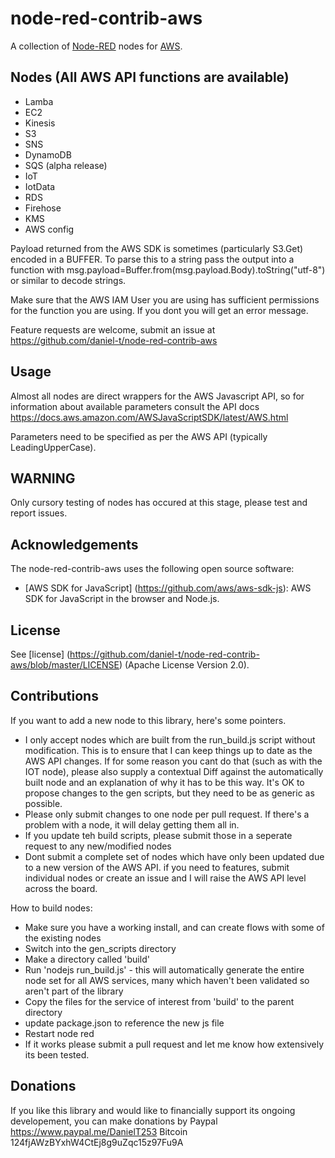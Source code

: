 node-red-contrib-aws
========================
A collection of <a href="http://nodered.org" target="_new">Node-RED</a> nodes for <a href="http://aws.amazon.com/" target="_new">AWS</a>.

Nodes (All AWS API functions are available)
-----------------

* Lamba
* EC2
* Kinesis
* S3
* SNS
* DynamoDB
* SQS (alpha release)
* IoT
* IotData
* RDS
* Firehose
* KMS
* AWS config

Payload returned from the AWS SDK is sometimes (particularly S3.Get) encoded in a BUFFER.  To parse this to a string pass the output into a function with msg.payload=Buffer.from(msg.payload.Body).toString("utf-8") or similar to decode strings.

Make sure that the AWS IAM User you are using has sufficient permissions for the function you are using.  If you dont you will get an error message.

Feature requests are welcome, submit an issue at https://github.com/daniel-t/node-red-contrib-aws

Usage
---
Almost all nodes are direct wrappers for the AWS Javascript API, so for information about available parameters consult the API docs https://docs.aws.amazon.com/AWSJavaScriptSDK/latest/AWS.html

Parameters need to be specified as per the AWS API (typically LeadingUpperCase).

WARNING
----
Only cursory testing of nodes has occured at this stage, please test and report issues.

Acknowledgements
----------------

The node-red-contrib-aws uses the following open source software:

- [AWS SDK for JavaScript] (https://github.com/aws/aws-sdk-js): AWS SDK for JavaScript in the browser and Node.js.

License
-------

See [license] (https://github.com/daniel-t/node-red-contrib-aws/blob/master/LICENSE) (Apache License Version 2.0).

Contributions
----

If you want to add a new node to this library, here's some pointers.
- I only accept nodes which are built from the run_build.js script without modification.   This is to ensure that I can keep things up to date as the AWS API changes.   If for some reason you cant do that (such as with the IOT node), please also supply a contextual Diff against the automatically built node and an explanation of why it has to be this way.   It's OK to propose changes to the gen scripts, but they need to be as generic as possible.
- Please only submit changes to one node per pull request.  If there's a problem with a node, it will delay getting them all in.
- If you update teh build scripts, please submit those in a seperate request to any new/modified nodes
- Dont submit a complete set of nodes which have only been updated due to a new version of the AWS API.  if you need to features, submit individual nodes or create an issue and I will raise the AWS API level across the board.

How to build nodes:

- Make sure you have a working install, and can create flows with some of the existing nodes
- Switch into the gen_scripts directory
- Make a directory called 'build'
- Run 'nodejs run_build.js' - this will automatically generate the entire node set for all AWS services, many which haven't been validated so aren't part of the library
- Copy the files for the service of interest from 'build' to the parent directory
- update package.json to reference the new js file
- Restart node red
- If it works please submit a pull request and let me know how extensively its been tested.

Donations
---
If you like this library and would like to financially support its ongoing developement, you can make donations by
Paypal https://www.paypal.me/DanielT253
Bitcoin 124fjAWzBYxhW4CtEj8g9uZqc15z97Fu9A
